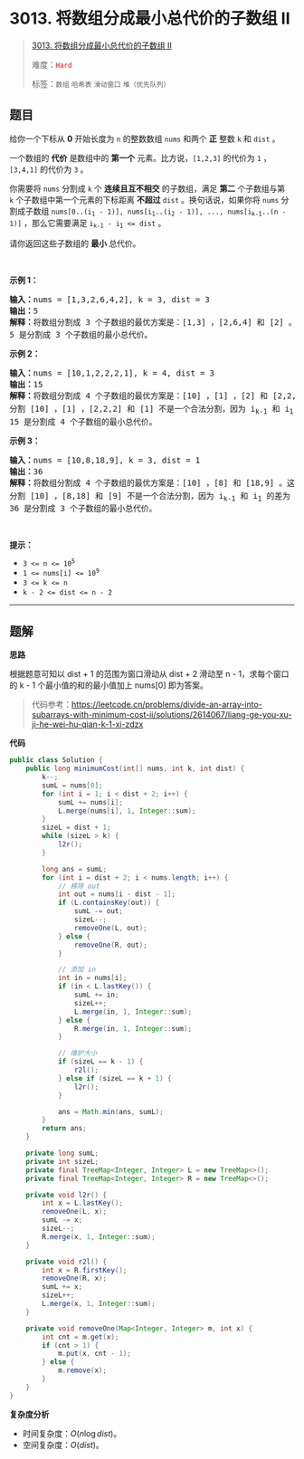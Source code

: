 # 3013. 将数组分成最小总代价的子数组 II

> [3013. 将数组分成最小总代价的子数组 II](https://leetcode.cn/problems/divide-an-array-into-subarrays-with-minimum-cost-ii/)
>
> 难度：<font color=red>`Hard`</font>
>
> 标签：`数组` `哈希表` `滑动窗口` `堆（优先队列）`

## 题目

<p>给你一个下标从 <strong>0</strong>&nbsp;开始长度为 <code>n</code>&nbsp;的整数数组&nbsp;<code>nums</code>&nbsp;和两个 <strong>正</strong>&nbsp;整数&nbsp;<code>k</code> 和&nbsp;<code>dist</code>&nbsp;。</p>

<p>一个数组的 <strong>代价</strong>&nbsp;是数组中的 <strong>第一个</strong>&nbsp;元素。比方说，<code>[1,2,3]</code>&nbsp;的代价为&nbsp;<code>1</code>&nbsp;，<code>[3,4,1]</code>&nbsp;的代价为&nbsp;<code>3</code>&nbsp;。</p>

<p>你需要将 <code>nums</code>&nbsp;分割成 <code>k</code>&nbsp;个 <strong>连续且互不相交</strong>&nbsp;的子数组，满足 <strong>第二</strong>&nbsp;个子数组与第 <code>k</code>&nbsp;个子数组中第一个元素的下标距离 <strong>不超过</strong>&nbsp;<code>dist</code>&nbsp;。换句话说，如果你将&nbsp;<code>nums</code>&nbsp;分割成子数组&nbsp;<code>nums[0..(i<sub>1</sub> - 1)], nums[i<sub>1</sub>..(i<sub>2</sub> - 1)], ..., nums[i<sub>k-1</sub>..(n - 1)]</code>&nbsp;，那么它需要满足&nbsp;<code>i<sub>k-1</sub> - i<sub>1</sub> &lt;= dist</code>&nbsp;。</p>

<p>请你返回这些子数组的 <strong>最小</strong>&nbsp;总代价。</p>

<p>&nbsp;</p>

<p><strong class="example">示例 1：</strong></p>

<pre>
<b>输入：</b>nums = [1,3,2,6,4,2], k = 3, dist = 3
<b>输出：</b>5
<b>解释：</b>将数组分割成 3 个子数组的最优方案是：[1,3] ，[2,6,4] 和 [2] 。这是一个合法分割，因为 i<sub>k-1</sub> - i<sub>1</sub> 等于 5 - 2 = 3 ，等于 dist 。总代价为 nums[0] + nums[2] + nums[5] ，也就是 1 + 2 + 2 = 5 。
5 是分割成 3 个子数组的最小总代价。
</pre>

<p><strong class="example">示例 2：</strong></p>

<pre>
<strong>输入：</strong>nums = [10,1,2,2,2,1], k = 4, dist = 3
<b>输出：</b>15
<b>解释：</b>将数组分割成 4 个子数组的最优方案是：[10] ，[1] ，[2] 和 [2,2,1] 。这是一个合法分割，因为 i<sub>k-1</sub> - i<sub>1</sub> 等于 3 - 1 = 2 ，小于 dist 。总代价为 nums[0] + nums[1] + nums[2] + nums[3] ，也就是 10 + 1 + 2 + 2 = 15 。
分割 [10] ，[1] ，[2,2,2] 和 [1] 不是一个合法分割，因为 i<sub>k-1</sub> 和 i<sub>1</sub> 的差为 5 - 1 = 4 ，大于 dist 。
15 是分割成 4 个子数组的最小总代价。
</pre>

<p><strong class="example">示例 3：</strong></p>

<pre>
<b>输入：</b>nums = [10,8,18,9], k = 3, dist = 1
<b>输出：</b>36
<b>解释：</b>将数组分割成 4 个子数组的最优方案是：[10] ，[8] 和 [18,9] 。这是一个合法分割，因为 i<sub>k-1</sub> - i<sub>1</sub> 等于 2 - 1 = 1 ，等于 dist 。总代价为 nums[0] + nums[1] + nums[2] ，也就是 10 + 8 + 18 = 36 。
分割 [10] ，[8,18] 和 [9] 不是一个合法分割，因为 i<sub>k-1</sub> 和 i<sub>1</sub> 的差为 3 - 1 = 2 ，大于 dist 。
36 是分割成 3 个子数组的最小总代价。
</pre>

<p>&nbsp;</p>

<p><strong>提示：</strong></p>

<ul>
	<li><code>3 &lt;= n &lt;= 10<sup>5</sup></code></li>
	<li><code>1 &lt;= nums[i] &lt;= 10<sup>9</sup></code></li>
	<li><code>3 &lt;= k &lt;= n</code></li>
	<li><code>k - 2 &lt;= dist &lt;= n - 2</code></li>
</ul>


--------------------

## 题解

**思路**

根据题意可知以 dist + 1 的范围为窗口滑动从 dist + 2 滑动至 n - 1，求每个窗口的 k - 1 个最小值的和的最小值加上 nums[0] 即为答案。

> 代码参考：https://leetcode.cn/problems/divide-an-array-into-subarrays-with-minimum-cost-ii/solutions/2614067/liang-ge-you-xu-ji-he-wei-hu-qian-k-1-xi-zdzx

**代码**

```java
public class Solution {
    public long minimumCost(int[] nums, int k, int dist) {
        k--;
        sumL = nums[0];
        for (int i = 1; i < dist + 2; i++) {
            sumL += nums[i];
            L.merge(nums[i], 1, Integer::sum);
        }
        sizeL = dist + 1;
        while (sizeL > k) {
            l2r();
        }

        long ans = sumL;
        for (int i = dist + 2; i < nums.length; i++) {
            // 移除 out
            int out = nums[i - dist - 1];
            if (L.containsKey(out)) {
                sumL -= out;
                sizeL--;
                removeOne(L, out);
            } else {
                removeOne(R, out);
            }

            // 添加 in
            int in = nums[i];
            if (in < L.lastKey()) {
                sumL += in;
                sizeL++;
                L.merge(in, 1, Integer::sum);
            } else {
                R.merge(in, 1, Integer::sum);
            }

            // 维护大小
            if (sizeL == k - 1) {
                r2l();
            } else if (sizeL == k + 1) {
                l2r();
            }

            ans = Math.min(ans, sumL);
        }
        return ans;
    }

    private long sumL;
    private int sizeL;
    private final TreeMap<Integer, Integer> L = new TreeMap<>();
    private final TreeMap<Integer, Integer> R = new TreeMap<>();

    private void l2r() {
        int x = L.lastKey();
        removeOne(L, x);
        sumL -= x;
        sizeL--;
        R.merge(x, 1, Integer::sum);
    }

    private void r2l() {
        int x = R.firstKey();
        removeOne(R, x);
        sumL += x;
        sizeL++;
        L.merge(x, 1, Integer::sum);
    }

    private void removeOne(Map<Integer, Integer> m, int x) {
        int cnt = m.get(x);
        if (cnt > 1) {
            m.put(x, cnt - 1);
        } else {
            m.remove(x);
        }
    }
}
```

**复杂度分析**

- 时间复杂度：$O(n \log dist)$。
- 空间复杂度：$O(dist)$。
